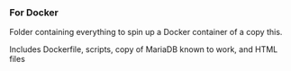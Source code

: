 ### For Docker

Folder containing everything to spin up a Docker container of a copy this.

Includes Dockerfile, scripts, copy of MariaDB known to work, and HTML files
